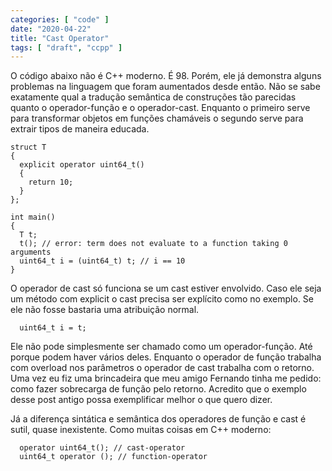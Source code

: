 ```yaml
---
categories: [ "code" ]
date: "2020-04-22"
title: "Cast Operator"
tags: [ "draft", "ccpp" ]
---
```

O código abaixo não é C++ moderno. É 98. Porém, ele já demonstra alguns problemas na linguagem que foram aumentados desde então. Não se sabe exatamente qual a tradução semântica de construções tão parecidas quanto o operador-função e o operador-cast. Enquanto o primeiro serve para transformar objetos em funções chamáveis o segundo serve para extrair tipos de maneira educada.

    struct T 
    {
      explicit operator uint64_t()
      {
        return 10;
      }
    };
    
    int main()
    {
      T t;
      t(); // error: term does not evaluate to a function taking 0 arguments
      uint64_t i = (uint64_t) t; // i == 10
    }

O operador de cast só funciona se um cast estiver envolvido. Caso ele seja um método com explicit o cast precisa ser explícito como no exemplo. Se ele não fosse bastaria uma atribuição normal.

      uint64_t i = t;

Ele não pode simplesmente ser chamado como um operador-função. Até porque podem haver vários deles. Enquanto o operador de função trabalha com overload nos parâmetros o operador de cast trabalha com o retorno. Uma vez eu fiz uma brincadeira que meu amigo Fernando tinha me pedido: como fazer sobrecarga de função pelo retorno. Acredito que o exemplo desse post antigo possa exemplificar melhor o que quero dizer.

Já a diferença sintática e semântica dos operadores de função e cast é sutil, quase inexistente. Como muitas coisas em C++ moderno:

      operator uint64_t(); // cast-operator
      uint64_t operator (); // function-operator

